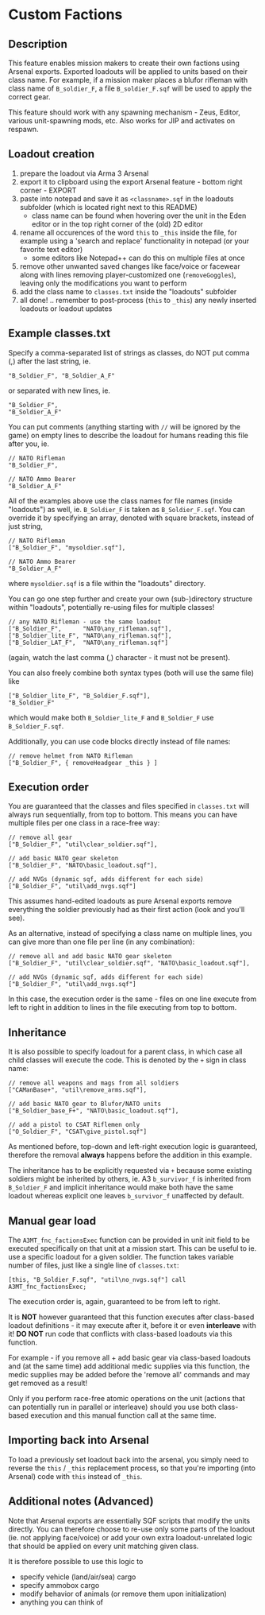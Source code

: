 Custom Factions
===============

Description
-----------

This feature enables mission makers to create their own factions using Arsenal
exports. Exported loadouts will be applied to units based on their class name.
For example, if a mission maker places a blufor rifleman with class name of
`B_soldier_F`, a file `B_soldier_F.sqf` will be used to apply the correct gear.

This feature should work with any spawning mechanism - Zeus, Editor, various
unit-spawning mods, etc. Also works for JIP and activates on respawn.

Loadout creation
----------------

1. prepare the loadout via Arma 3 Arsenal
2. export it to clipboard using the export Arsenal feature - bottom right
   corner - EXPORT
3. paste into notepad and save it as `<classname>.sqf` in the loadouts
   subfolder (which is located right next to this README)
   - class name can be found when hovering over the unit in the Eden editor
     or in the top right corner of the (old) 2D editor
4. rename all occurences of the word `this` to `_this` inside the file, for
   example using a 'search and replace' functionality in notepad (or your
   favorite text editor)
   - some editors like Notepad++ can do this on multiple files at once
5. remove other unwanted saved changes like face/voice or facewear along with
   lines removing player-customized one (`removeGoggles`), leaving only the
   modifications you want to perform
6. add the class name to `classes.txt` inside the "loadouts" subfolder
7. all done! .. remember to post-process (`this` to `_this`) any newly inserted
   loadouts or loadout updates

Example classes.txt
-------------------

Specify a comma-separated list of strings as classes, do NOT put comma (,)
after the last string, ie.

    "B_Soldier_F", "B_Soldier_A_F"

or separated with new lines, ie.

    "B_Soldier_F",
    "B_Soldier_A_F"

You can put comments (anything starting with `//` will be ignored by the game)
on empty lines to describe the loadout for humans reading this file after you,
ie.

    // NATO Rifleman
    "B_Soldier_F",

    // NATO Ammo Bearer
    "B_Soldier_A_F"

All of the examples above use the class names for file names (inside "loadouts")
as well, ie. `B_Soldier_F` is taken as `B_Soldier_F.sqf`. You can override it
by specifying an array, denoted with square brackets, instead of just string,

    // NATO Rifleman
    ["B_Soldier_F", "mysoldier.sqf"],

    // NATO Ammo Bearer
    "B_Soldier_A_F"

where `mysoldier.sqf` is a file within the "loadouts" directory.

You can go one step further and create your own (sub-)directory structure within
"loadouts", potentially re-using files for multiple classes!

    // any NATO Rifleman - use the same loadout
    ["B_Soldier_F",      "NATO\any_rifleman.sqf"],
    ["B_Soldier_lite_F", "NATO\any_rifleman.sqf"],
    ["B_Soldier_LAT_F",  "NATO\any_rifleman.sqf"]

(again, watch the last comma (,) character - it must not be present).

You can also freely combine both syntax types (both will use the same file) like

    ["B_Soldier_lite_F", "B_Soldier_F.sqf"],
    "B_Soldier_F"

which would make both `B_Soldier_lite_F` and `B_Soldier_F` use
`B_Soldier_F.sqf`.

Additionally, you can use code blocks directly instead of file names:

    // remove helmet from NATO Rifleman
    ["B_Soldier_F", { removeHeadgear _this } ]

Execution order
---------------

You are guaranteed that the classes and files specified in `classes.txt` will
always run sequentially, from top to bottom. This means you can have multiple
files per one class in a race-free way:

    // remove all gear
    ["B_Soldier_F", "util\clear_soldier.sqf"],

    // add basic NATO gear skeleton
    ["B_Soldier_F", "NATO\basic_loadout.sqf"],

    // add NVGs (dynamic sqf, adds different for each side)
    ["B_Soldier_F", "util\add_nvgs.sqf"]

This assumes hand-edited loadouts as pure Arsenal exports remove everything
the soldier previously had as their first action (look and you'll see).

As an alternative, instead of specifying a class name on multiple lines,
you can give more than one file per line (in any combination):

    // remove all and add basic NATO gear skeleton
    ["B_Soldier_F", "util\clear_soldier.sqf", "NATO\basic_loadout.sqf"],

    // add NVGs (dynamic sqf, adds different for each side)
    ["B_Soldier_F", "util\add_nvgs.sqf"]

In this case, the execution order is the same - files on one line execute
from left to right in addition to lines in the file executing from top to
bottom.

Inheritance
-----------

It is also possible to specify loadout for a parent class, in which case
all child classes will execute the code. This is denoted by the `+` sign
in class name:

    // remove all weapons and mags from all soldiers
    ["CAManBase+", "util\remove_arms.sqf"],

    // add basic NATO gear to Blufor/NATO units
    ["B_Soldier_base_F+", "NATO\basic_loadout.sqf"],

    // add a pistol to CSAT Riflemen only
    ["O_Soldier_F", "CSAT\give_pistol.sqf"]

As mentioned before, top-down and left-right execution logic is guaranteed,
therefore the removal **always** happens before the addition in this example.

The inheritance has to be explicitly requested via `+` because some existing
soldiers might be inherited by others, ie. A3 `b_survivor_f` is inherited from
`B_Soldier_F` and implicit inheritance would make both have the same loadout
whereas explicit one leaves `b_survivor_f` unaffected by default.

Manual gear load
----------------

The `A3MT_fnc_factionsExec` function can be provided in unit init field to
be executed specifically on that unit at a mission start. This can be useful
to ie. use a specific loadout for a given soldier. The function takes variable
number of files, just like a single line of `classes.txt`:

    [this, "B_Soldier_F.sqf", "util\no_nvgs.sqf"] call A3MT_fnc_factionsExec;

The execution order is, again, guaranteed to be from left to right.

It is **NOT** however guaranteed that this function executes after class-based
loadout definitions - it may execute after it, before it or even **interleave**
with it! **DO NOT** run code that conflicts with class-based loadouts via this
function.

For example - if you remove all + add basic gear via class-based loadouts and
(at the same time) add additional medic supplies via this function, the medic
supplies may be added before the 'remove all' commands and may get removed
as a result!

Only if you perform race-free atomic operations on the unit (actions that
can potentially run in parallel or interleave) should you use both class-based
execution and this manual function call at the same time.

Importing back into Arsenal
---------------------------

To load a previously set loadout back into the arsenal, you simply need to
reverse the `this` / `_this` replacement process, so that you're importing
(into Arsenal) code with `this` instead of `_this`.

Additional notes (Advanced)
---------------------------

Note that Arsenal exports are essentially SQF scripts that modify the units
directly. You can therefore choose to re-use only some parts of the loadout
(ie. not applying face/voice) or add your own extra loadout-unrelated logic
that should be applied on every unit matching given class.

It is therefore possible to use this logic to
- specify vehicle (land/air/sea) cargo
- specify ammobox cargo
- modify behavior of animals (or remove them upon initialization)
- anything you can think of
